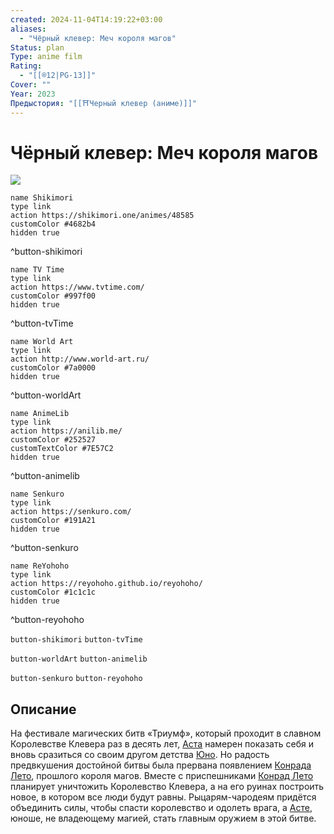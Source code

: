 ```yaml
---
created: 2024-11-04T14:19:22+03:00
aliases:
  - "Чёрный клевер: Меч короля магов"
Status: plan
Type: anime film
Rating:
  - "[[®️12|PG-13]]"
Cover: ""
Year: 2023
Предыстория: "[[⛩️Черный клевер (аниме)]]"
---
```


# Чёрный клевер: Меч короля магов

![](https://nyaa.shikimori.one/uploads/poster/animes/48585/e0230c04a6e852343a1ecacb3ec6a4ce.jpeg)

```button
name Shikimori
type link
action https://shikimori.one/animes/48585
customColor #4682b4
hidden true
```
^button-shikimori

```button
name TV Time
type link
action https://www.tvtime.com/
customColor #997f00
hidden true
```
^button-tvTime

```button
name World Art
type link
action http://www.world-art.ru/
customColor #7a0000
hidden true
```
^button-worldArt

```button
name AnimeLib
type link
action https://anilib.me/
customColor #252527
customTextColor #7E57C2
hidden true
```
^button-animelib

```button
name Senkuro
type link
action https://senkuro.com/
customColor #191A21
hidden true
```
^button-senkuro

```button
name ReYohoho
type link
action https://reyohoho.github.io/reyohoho/
customColor #1c1c1c
hidden true
```
^button-reyohoho

`button-shikimori` `button-tvTime`

`button-worldArt` `button-animelib`

`button-senkuro` `button-reyohoho`

## Описание

На фестивале магических битв «Триумф», который проходит в славном Королевстве Клевера раз в десять лет, [Аста](https://shikimori.one/characters/124731-asta) намерен показать себя и вновь сразиться со своим другом детства [Юно](https://shikimori.one/characters/124732-yuno). Но радость предвкушения достойной битвы была прервана появлением [Конрада Лето](https://shikimori.one/characters/218489-conrad-leto), прошлого короля магов. Вместе с приспешниками [Конрад Лето](https://shikimori.one/characters/218489-conrad-leto) планирует уничтожить Королевство Клевера, а на его руинах построить новое, в котором все люди будут равны. Рыцарям-чародеям придётся объединить силы, чтобы спасти королевство и одолеть врага, а [Асте](https://shikimori.one/characters/124731-asta), юноше, не владеющему магией, стать главным оружием в этой битве.
